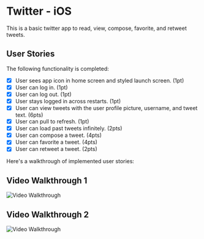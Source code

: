 # Twitter - iOS

This is a basic twitter app to read, view, compose, favorite, and retweet tweets.

## User Stories

The following functionality is completed:

- [x] User sees app icon in home screen and styled launch screen. (1pt)
- [x] User can log in. (1pt)
- [x] User can log out. (1pt)
- [x] User stays logged in across restarts. (1pt)
- [x] User can view tweets with the user profile picture, username, and tweet text. (6pts)
- [x] User can pull to refresh. (1pt)
- [x] User can load past tweets infinitely. (2pts)
- [x] User can compose a tweet. (4pts)
- [x] User can favorite a tweet. (4pts)
- [x] User can retweet a tweet. (2pts)

Here's a walkthrough of implemented user stories:

## Video Walkthrough 1

<img src='http://g.recordit.co/0MpbtCV71z.gif' title='Video Walkthrough' width='' alt='Video Walkthrough' />

## Video Walkthrough 2

<img src='http://g.recordit.co/Cy8NBQGrH8.gif' title='Video Walkthrough' width='' alt='Video Walkthrough' />
